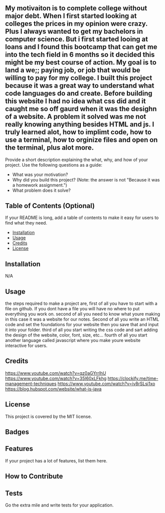 # <preworkStudyGuideWebpage>

## My motivaiton is to complete college without major debt. When I first started looking at colleges the prices in my opinion were crazy. Plus I always wanted to get my bachelors in computer science. But i first  started looing at loans and I found this bootcamp that can get me into the tech field in 6 months so it decided this might be my best course of action. My goal is to land a we;; paying job, or job that would be willing to pay for my college. I built this project because it was a great way to understand what code languages do and create. Before building this website I had no idea what css did and it caught me so off gaurd when it was the desighn of a website. A problem it solved was me not really knowing anything besides HTML and js. I truly learned alot, how to implimt code, how to use a terminal, how to orginize files and open on the terminal, plus alot more.

Provide a short description explaining the what, why, and how of your project. Use the following questions as a guide:

- What was your motivation?
- Why did you build this project? (Note: the answer is not "Because it was a homework assignment.")
- What problem does it solve?

## Table of Contents (Optional)

If your README is long, add a table of contents to make it easy for users to find what they need.

- [Installation](#installation)
- [Usage](#usage)
- [Credits](#credits)
- [License](#license)

## Installation
N/A 
## Usage
the steps required to make a project are, first of all you have to start with a file on github. If you dont have a file you will have no where to put everything you work on. second of all you need to know what youre making in this case it was a website for our notes. Second of all you write an HTML code and set the foundations for your website then you save that and input it into your folder. third of all you start writing the css code and sart adding the design of the website, color, font, size, etc... fourth of all you start another language called javascript where you make youre website interactive for users.



## Credits
https://www.youtube.com/watch?v=qz0aGYrrlhU
https://www.youtube.com/watch?v=35I60xLFkhg
https://clockify.me/time-management-techniques
https://www.youtube.com/watch?v=iv8rSLsi1xo
https://blog.hubspot.com/website/what-is-java


## License

This project is covered by the MIT license.

## Badges


## Features

If your project has a lot of features, list them here.

## How to Contribute



## Tests

Go the extra mile and write tests for your application.